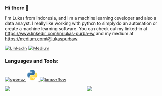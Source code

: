 ### Hi there 👋

I'm Lukas from Indonesia, and I'm a machine learning developer and also a data analyst. I really like working with python to simply do an automation or create a machine learning software. You can check out my linked-in at https://www.linkedin.com/in/lukas-purba-w/ and my medium at https://medium.com/@lukaspurbaw

[![LinkedIn](https://img.shields.io/badge/linkedin-%230077B5.svg?style=for-the-badge&logo=linkedin&logoColor=white)](https://www.linkedin.com/in/lukas-purba-w/)
[![Medium](https://img.shields.io/badge/Medium-12100E?style=for-the-badge&logo=medium&logoColor=white)](https://medium.com/@lukaspurbaw)

<h3 align="left">Languages and Tools:</h3>
<p align="left"> <a href="https://opencv.org/" target="_blank" rel="noreferrer"> <img src="https://www.vectorlogo.zone/logos/opencv/opencv-icon.svg" alt="opencv" width="40" height="40"/> </a> <a href="https://www.python.org" target="_blank" rel="noreferrer"> <img src="https://raw.githubusercontent.com/devicons/devicon/master/icons/python/python-original.svg" alt="python" width="40" height="40"/> </a> <a href="https://www.tensorflow.org" target="_blank" rel="noreferrer"> <img src="https://www.vectorlogo.zone/logos/tensorflow/tensorflow-icon.svg" alt="tensorflow" width="40" height="40"/> </a> </p>

<img align = "left" width="47%" src="https://github-readme-stats.vercel.app/api?username=LukasPurbaW&theme=radical&show_icons=true" />
<img align = "right" width="47%" src="https://github-readme-stats.vercel.app/api/top-langs/?username=LukasPurbaW&layout=compact" />  
</>
